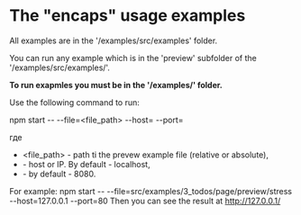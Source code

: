 The "encaps" usage examples
========
All examples are in the '/examples/src/examples' folder.

You can run any example which is in the 'preview' subfolder of the '/examples/src/examples/'.

**To run exapmles you must be in the '/examples/' folder.**

Use the following command to run:

npm start -- --file=<file_path> --host=<host> --port=<port>

где 

* <file_path> - path ti the prevew example file (relative or absolute),
* <host> - host or IP. By default - localhost,
* <port> - by default - 8080.

For example:
npm start -- --file=src/examples/3_todos/page/preview/stress --host=127.0.0.1 --port=80
Then you can see the result at http://127.0.0.1/
